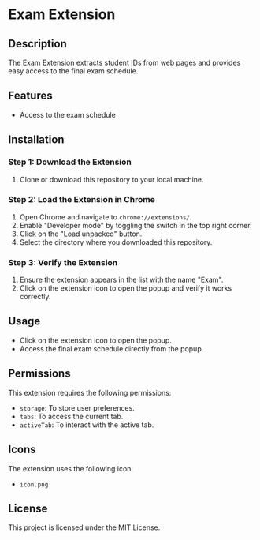 # Exam Extension

## Description

The Exam Extension extracts student IDs from web pages and provides easy access to the final exam schedule.

## Features

- Access to the exam schedule

## Installation

### Step 1: Download the Extension

1. Clone or download this repository to your local machine.

### Step 2: Load the Extension in Chrome

1. Open Chrome and navigate to `chrome://extensions/`.
2. Enable "Developer mode" by toggling the switch in the top right corner.
3. Click on the "Load unpacked" button.
4. Select the directory where you downloaded this repository.

### Step 3: Verify the Extension

1. Ensure the extension appears in the list with the name "Exam".
2. Click on the extension icon to open the popup and verify it works correctly.

## Usage

- Click on the extension icon to open the popup.
- Access the final exam schedule directly from the popup.

## Permissions

This extension requires the following permissions:

- `storage`: To store user preferences.
- `tabs`: To access the current tab.
- `activeTab`: To interact with the active tab.

## Icons

The extension uses the following icon:

- `icon.png`

## License

This project is licensed under the MIT License.

